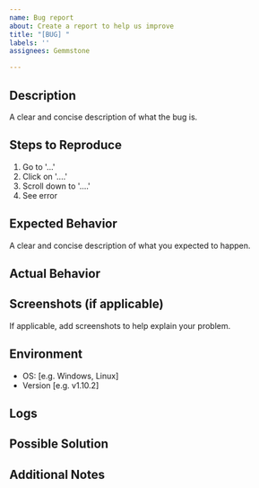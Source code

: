 ```yaml
---
name: Bug report
about: Create a report to help us improve
title: "[BUG] "
labels: ''
assignees: Gemmstone

---
```


## Description
A clear and concise description of what the bug is.
<!-- A clear and concise description of what the bug is. -->

## Steps to Reproduce
<!-- Provide a list of steps to reproduce the issue. -->
1. Go to '...'
2. Click on '....'
3. Scroll down to '....'
4. See error

## Expected Behavior
A clear and concise description of what you expected to happen.

## Actual Behavior
<!-- A clear and concise description of what actually happened. -->

## Screenshots (if applicable)
<!-- If the issue is visual, please include screenshots to help explain. -->
If applicable, add screenshots to help explain your problem.

## Environment
 - OS: [e.g. Windows, Linux]
 - Version [e.g. v1.10.2]

## Logs
<!-- If applicable, provide any relevant logs or console output. -->

## Possible Solution
<!-- If you have an idea of what might be causing the issue, mention it here. -->

## Additional Notes
<!-- Anything else you think might be helpful. -->
